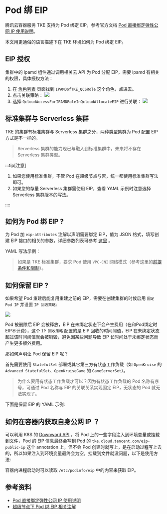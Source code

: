 # Pod 绑 EIP

腾讯云容器服务 TKE 支持为 Pod 绑定 EIP，参考官方文档 [Pod 直接绑定弹性公网 IP 使用说明](https://cloud.tencent.com/document/product/457/64886)。

本文用更通俗的语言描述下在 TKE 环境如何为 Pod 绑定 EIP。

## EIP 授权

集群中的 ipamd 组件通过调用相关云 API 为 Pod 分配 EIP，需要 ipamd 有相关的权限，具体授权方法：
1. 在 [角色列表](https://console.cloud.tencent.com/cam/role) 页面找到 `IPAMDofTKE_QCSRole` 这个角色，点进去。
2. 点击关联策略：
    ![](https://image-host-1251893006.cos.ap-chengdu.myqcloud.com/2024%2F07%2F11%2F20240711100010.png)
3. 选择 `QcloudAccessForIPAMDRoleInQcloudAllocateEIP` 进行关联：
    ![](https://image-host-1251893006.cos.ap-chengdu.myqcloud.com/2024%2F07%2F11%2F20240711100056.png)

## 标准集群与 Serverless 集群

TKE 的集群有标准集群与 Serverless 集群之分，两种类型集群为 Pod  配置 EIP 方式是不一样的。

> Serverless 集群的能力现已与融入到标准集群中，未来将不存在 Serverless 集群类型。

:::tip[注意]

1. 如果您使用标准集群，不管 Pod 在超级节点与否，统一都使用标准集群写法即可。
2. 如果您的存量 Serverless 集群需使用 EIP，查看 YAML 示例时注意选择 Serverless 集群版本的写法。

::::

## 如何为 Pod 绑 EIP ?

为 Pod 加 `eip-attributes` 注解以声明需要绑定 EIP，值为 JSON 格式，填写创建 EIP 接口的相关的参数，详细参数列表可参考 [这里](https://cloud.tencent.com/document/api/215/16699#2.-.E8.BE.93.E5.85.A5.E5.8F.82.E6.95.B0) 。

YAML 写法示例：

<Tabs>
  <TabItem value="eip" label="标准集群写法">
    <FileBlock file="eip/nginx-eip.yaml" showLineNumbers />
  </TabItem>

  <TabItem value="eip-serverless" label="Serverless 集群写法">
    <FileBlock file="eip/nginx-eip-serverless.yaml" showLineNumbers />
  </TabItem>
</Tabs>

> 如果是 TKE 标准集群，要求 Pod 使用 `VPC-CNI` 网络模式（参考这里的[前提条件和限制](https://cloud.tencent.com/document/product/457/64886)）。

## 如何保留 EIP ?

如果希望 Pod 重建后能复用重建之前的 EIP，需要在创建集群的时候启用 `固定 Pod IP` 并设置 `IP 回收策略`:

![](https://image-host-1251893006.cos.ap-chengdu.myqcloud.com/2024%2F07%2F11%2F20240711102603.png)

Pod 被删除后 EIP 会被释放，EIP 在未绑定状态下会产生费用（在和Pod绑定时EIP不计费），这个 `IP 回收策略` 配置的是 EIP 回收的时间阈值，EIP 在未绑定状态超过该时间阈值就会被销毁，避免因某些问题导致 EIP 长时间处于未绑定状态而产生更多额外费用。

那如何声明让 Pod 保留 EIP 呢？

首先需要使用 `StatefulSet` 部署或其它第三方有状态工作负载（如 `OpenKruise` 的 `Advanced StatefulSet`、`OpenKruiseGame` 的 `GameServerSet`）。

> 为什么要用有状态工作负载才可以？因为有状态工作负载的 Pod 名称有序号，可通过 Pod 名称与 EIP 的关联关系实现固定 EIP，无状态的 Pod 就无法实现了。

下面是保留 EIP 的 YAML 示例:

<Tabs>
  <TabItem value="retain-eip" label="标准集群写法">
    <FileBlock file="eip/nginx-retain-eip.yaml" showLineNumbers />
  </TabItem>

  <TabItem value="retain-eip-serverless" label="Serverless 集群写法">
    <FileBlock file="eip/nginx-retain-eip-serverless.yaml" showLineNumbers />
  </TabItem>
</Tabs>

## 如何在容器内获取自身公网 IP ？

可以利用 K8S 的 [Downward API](https://kubernetes.io/zh/docs/tasks/inject-data-application/environment-variable-expose-pod-information/) ，将 Pod 上的一些字段注入到环境变量或挂载到文件，Pod 的 EIP 信息最终会写到 Pod 的 `tke.cloud.tencent.com/eip-public-ip` 这个 annotation 上，但不会 Pod 创建时就写上，是在启动过程写上去的，所以如果注入到环境变量最终会为空，挂载到文件就没问题，以下是使用方法:

<FileBlock file="eip/nginx-eip-mount-podinfo.yaml" showLineNumbers />

容器内进程启动时可以读取 `/etc/podinfo/eip` 中的内容来获取 EIP。

## 参考资料

* [Pod 直接绑定弹性公网 IP 使用说明](https://cloud.tencent.com/document/product/457/64886)
* [超级节点下 Pod 绑 EIP 相关注解](https://cloud.tencent.com/document/product/457/44173#.E7.BB.91.E5.AE.9A-eip)
